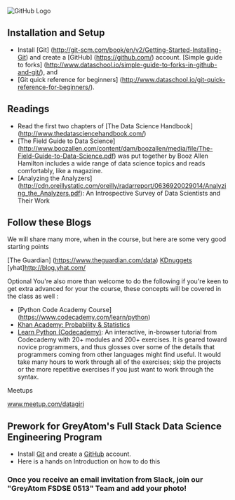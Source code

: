 ![GitHub Logo](https://lh3.googleusercontent.com/OrqdkLyjkdjgmGgCilD3nSjc0Edw537R1d5AFDB29TqXmzfKDXjM0LHSys1ClcUcBoxsv1XJpX3GuOGYhi7Zth2-3TarfSEfLzCa=w1349-h586-rw)

## Installation and Setup

* Install [Git] (http://git-scm.com/book/en/v2/Getting-Started-Installing-Git) and create a [GitHub] (https://github.com/) account. [Simple guide to forks] (http://www.dataschool.io/simple-guide-to-forks-in-github-and-git/), and
*  [Git quick reference for beginners] (http://www.dataschool.io/git-quick-reference-for-beginners/).

## Readings

* Read the first two chapters of [The Data Science Handbook] (http://www.thedatasciencehandbook.com/)
 * [The Field Guide to Data Science] (http://www.boozallen.com/content/dam/boozallen/media/file/The-Field-Guide-to-Data-Science.pdf) was put together by Booz Allen Hamilton includes a wide range of data science topics and reads comfortably, like a magazine.
* [Analyzing the Analyzers] (http://cdn.oreillystatic.com/oreilly/radarreport/0636920029014/Analyzing_the_Analyzers.pdf): An Introspective Survey of Data Scientists and Their Work

## Follow these Blogs

We will share many more, when in the course, but here are some very good starting points

[The Guardian] (https://www.theguardian.com/data)
[KDnuggets](http://www.kdnuggets.com/)
[yhat]http://blog.yhat.com/

Optional
You're also more than welcome to do the following if you're keen to get extra advanced for your the course, these concepts will be covered in the class as well :

* [Python Code Academy Course] (https://www.codecademy.com/learn/python)
* [Khan Academy: Probability & Statistics](https://www.khanacademy.org/math/probability)
 * [Learn Python (Codecademy)](http://www.codecademy.com/tracks/python): An interactive, in-browser tutorial from Codecademy with 20+ modules and 200+ exercises. It is geared toward novice programmers, and thus glosses over some of the details that programmers coming from other languages might find useful. It would take many hours to work through all of the exercises; skip the projects or the more repetitive exercises if you just want to work through the syntax. 

Meetups

www.meetup.com/datagiri

## Prework for GreyAtom's Full Stack Data Science Engineering Program
* Install [Git](http://git-scm.com/book/en/v2/Getting-Started-Installing-Git) and create a [GitHub](http://github.com) account.
* Here is a hands on Introduction on how to do this 
### Once you receive an email invitation from Slack, join our "GreyAtom FSDSE 0513" Team and add your photo!

